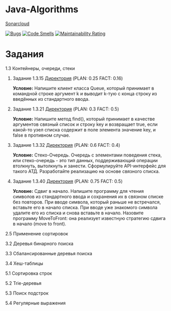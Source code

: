 # Java-Algorithms
[Sonarcloud](https://sonarcloud.io/project/overview?id=ahahaharu_Java-Algorithms)

[![Bugs](https://sonarcloud.io/api/project_badges/measure?project=ahahaharu_Java-Algorithms&metric=bugs)](https://sonarcloud.io/summary/new_code?id=ahahaharu_Java-Algorithms)
[![Code Smells](https://sonarcloud.io/api/project_badges/measure?project=ahahaharu_Java-Algorithms&metric=code_smells)](https://sonarcloud.io/summary/new_code?id=ahahaharu_Java-Algorithms)
[![Maintainability Rating](https://sonarcloud.io/api/project_badges/measure?project=ahahaharu_Java-Algorithms&metric=sqale_rating)](https://sonarcloud.io/summary/new_code?id=ahahaharu_Java-Algorithms)

# Задания
1.3 Контейнеры, очереди, стеки
  1) Задание 1.3.15 [Директория](Tasks/1.3/Task_15/src/org/example) (PLAN: 0.25 FACT: 0.16)
     
     **Условие:** Напишите клиент класса Queue, который принимает в командной строке аргумент k и выводит k-тую с конца строку из введённых из стандартного ввода.
  2) Задание 1.3.21 [Директория](Tasks/1.3/Task_21/src/org/example) (PLAN: 0.3 FACT: 0.5)
     
     **Условие:** Напишите метод find(), который принимает в качестве аргументов связный список и строку key и возвращает true, если какой-то узел списка содержит в поле элемента значение key, и false в противном случае.
  3) Задание 1.3.32 [Директория](Tasks/1.3/Task_32/src/org/example) (PLAN: 0.6 FACT: 0.4)
     
     **Условие:** Стеко-Очередь. Очередь с элементами поведения стека, или стеко-очередь - это тип данных, поддерживающий операции втолкнуть, вытолкнуть и занести. Сформулируйте API-интерфейс для такого АТД. Разработайте реализацию на основе связного списка.
  4) Задание 1.3.40 [Директория](Tasks/1.3/Task_40/src/org/example) (PLAN: 0.75 FACT: 0.5)

     **Условие:** Сдвиг в начало. Напишите программу для чтения символов из стандартного ввода и сохранения их в связном списке без повторов. При вводе символа, который раньше не встречался, вставьте его в начало списка. При вводе уже знакомого символа удалите его из списка и снова вставьте в начало. Назовите программу MoveToFront: она реализует известную стратегию сдвига в начало (move to front).
     
2.5 Применение сортировок

3.2 Деревья бинарного поиска

3.3 Сбалансированные деревья поиска

3.4 Хеш-таблицы

5.1 Сортировка строк

5.2 Trie-деревья

5.3 Поиск подстрок

5.4 Регулярные выражения

